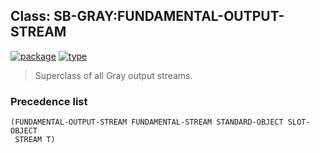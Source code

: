 ## Class: SB-GRAY:FUNDAMENTAL-OUTPUT-STREAM
[![package](https://img.shields.io/badge/Package-SB--GRAY-5f9ea0.svg?style=social&colorA=999999)](../) [![type](https://img.shields.io/badge/Type-Class-5f9ea0.svg?style=social&colorA=999999)](../#class) 

> Superclass of all Gray output streams.

### Precedence list
```
(FUNDAMENTAL-OUTPUT-STREAM FUNDAMENTAL-STREAM STANDARD-OBJECT SLOT-OBJECT
 STREAM T)
```

